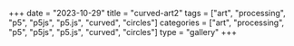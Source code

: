 +++
date = "2023-10-29"
title = "curved-art2"
tags = ["art", "processing", "p5", "p5js", "p5.js", "curved", "circles"]
categories = ["art", "processing", "p5", "p5js", "p5.js", "curved", "circles"]
type = "gallery"
+++
